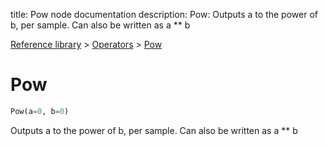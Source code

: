 title: Pow node documentation
description: Pow: Outputs a to the power of b, per sample. Can also be written as a ** b

[Reference library](../../index.md) > [Operators](../index.md) > [Pow](index.md)

# Pow

```python
Pow(a=0, b=0)
```

Outputs a to the power of b, per sample. Can also be written as a ** b

